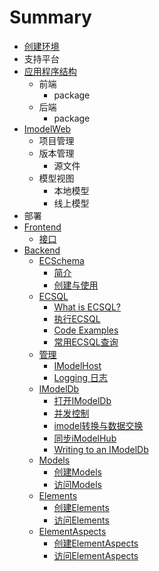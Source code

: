 # Summary

* [创建环境](README.md)
* 支持平台
* [应用程序结构](ying-yong-cheng-xu-jie-gou.md)
  * 前端
    * package
  * 后端
    * package
* [ImodelWeb](imodelweb.md)
  * 项目管理
  * 版本管理
    * 源文件
  * 模型视图
    * 本地模型
    * 线上模型
* 部署
* [Frontend](chapter1.md)
  * [接口](chapter1/jie-kou.md)
* [Backend](backend.md)
  * [ECSchema](backend/ecschema/ecschema.md)
    * [简介](backend/ecschema/jian-jie.md)
    * [创建与使用](backend/ecschema/chuang-jian-yu-shi-yong.md)
  * [ECSQL](backend/ECSQL/ecsql.md)
    * [What is ECSQL?](backend/ECSQL/what-is-ecsql.md)
    * [执行ECSQL](backend/ECSQL/zhi-xing-ecsql.md)
    * [Code Examples](backend/ECSQL/code-examples.md)
    * [常用ECSQL查询](backend/ECSQL/frequently-used-ecsql-queries.md)
  * [管理](backend/admin/administration.md)
    * [IModelHost](backend/admin/imodelhost.md)
    * [Logging 日志](backend/admin/logging-ri-zhi.md)
  * [IModelDb](backend/imodeldb/imodeldb.md)
    * [打开IModelDb](backend/imodeldb/da-kai-imodeldb.md)
    * [并发控制](backend/imodeldb/concurrency-control.md)
    * [imodel转换与数据交换](backend/imodeldb/imodelshu-ju-zhuan-huan-yu-jiao-hu.md)
    * [同步iModelHub](backend/imodeldb/tong-bu-imodelhub.md)
    * [Writing to an IModelDb](backend/imodeldb/writing-to-an-imodeldb.md)
  * [Models](backend/models/models.md)
    * [创建Models](backend/models/create-models.md)
    * [访问Models](backend/models/fang-wen-models.md)
  * [Elements](backend/elements/elements.md)
    * [创建Elements](backend/elements/create-elements.md)
    * [访问Elements](backend/elements/fang-wenelements.md)
  * [ElementAspects](backend/elementaspects/elementaspects.md)
    * [创建ElementAspects](backend/elementaspects/chuang-jian-elementaspects.md)
    * [访问ElementAspects](backend/elementaspects/fangwen-elementaspects.md)


